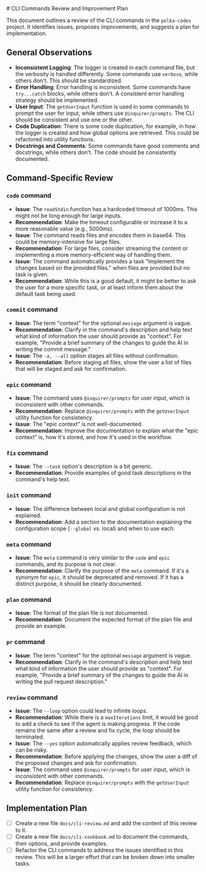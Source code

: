 <memory topic="plan">
# CLI Commands Review and Improvement Plan

This document outlines a review of the CLI commands in the `polka-codes` project. It identifies issues, proposes improvements, and suggests a plan for implementation.

## General Observations

- **Inconsistent Logging**: The logger is created in each command file, but the verbosity is handled differently. Some commands use `verbose`, while others don't. This should be standardized.
- **Error Handling**: Error handling is inconsistent. Some commands have `try...catch` blocks, while others don't. A consistent error handling strategy should be implemented.
- **User Input**: The `getUserInput` function is used in some commands to prompt the user for input, while others use `@inquirer/prompts`. The CLI should be consistent and use one or the other.
- **Code Duplication**: There is some code duplication, for example, in how the logger is created and how global options are retrieved. This could be refactored into utility functions.
- **Docstrings and Comments**: Some commands have good comments and docstrings, while others don't. The code should be consistently documented.

## Command-Specific Review

### `code` command

- **Issue**: The `readStdin` function has a hardcoded timeout of 1000ms. This might not be long enough for large inputs.
- **Recommendation**: Make the timeout configurable or increase it to a more reasonable value (e.g., 5000ms).
- **Issue**: The command reads files and encodes them in base64. This could be memory-intensive for large files.
- **Recommendation**: For large files, consider streaming the content or implementing a more memory-efficient way of handling them.
- **Issue**: The command automatically provides a task "Implement the changes based on the provided files." when files are provided but no task is given.
- **Recommendation**: While this is a good default, it might be better to ask the user for a more specific task, or at least inform them about the default task being used.

### `commit` command

- **Issue**: The term "context" for the optional `message` argument is vague.
- **Recommendation**: Clarify in the command's description and help text what kind of information the user should provide as "context". For example, "Provide a brief summary of the changes to guide the AI in writing the commit message."
- **Issue**: The `-a, --all` option stages all files without confirmation.
- **Recommendation**: Before staging all files, show the user a list of files that will be staged and ask for confirmation.

### `epic` command

- **Issue**: The command uses `@inquirer/prompts` for user input, which is inconsistent with other commands.
- **Recommendation**: Replace `@inquirer/prompts` with the `getUserInput` utility function for consistency.
- **Issue**: The "epic context" is not well-documented.
- **Recommendation**: Improve the documentation to explain what the "epic context" is, how it's stored, and how it's used in the workflow.

### `fix` command

- **Issue**: The `--task` option's description is a bit generic.
- **Recommendation**: Provide examples of good task descriptions in the command's help text.

### `init` command

- **Issue**: The difference between local and global configuration is not explained.
- **Recommendation**: Add a section to the documentation explaining the configuration scope (`--global` vs. local) and when to use each.

### `meta` command

- **Issue**: The `meta` command is very similar to the `code` and `epic` commands, and its purpose is not clear.
- **Recommendation**: Clarify the purpose of the `meta` command. If it's a synonym for `epic`, it should be deprecated and removed. If it has a distinct purpose, it should be clearly documented.

### `plan` command

- **Issue**: The format of the plan file is not documented.
- **Recommendation**: Document the expected format of the plan file and provide an example.

### `pr` command

- **Issue**: The term "context" for the optional `message` argument is vague.
- **Recommendation**: Clarify in the command's description and help text what kind of information the user should provide as "context". For example, "Provide a brief summary of the changes to guide the AI in writing the pull request description."

### `review` command

- **Issue**: The `--loop` option could lead to infinite loops.
- **Recommendation**: While there is a `maxIterations` limit, it would be good to add a check to see if the agent is making progress. If the code remains the same after a review and fix cycle, the loop should be terminated.
- **Issue**: The `--yes` option automatically applies review feedback, which can be risky.
- **Recommendation**: Before applying the changes, show the user a diff of the proposed changes and ask for confirmation.
- **Issue**: The command uses `@inquirer/prompts` for user input, which is inconsistent with other commands.
- **Recommendation**: Replace `@inquirer/prompts` with the `getUserInput` utility function for consistency.

## Implementation Plan

- [ ] Create a new file `docs/cli-review.md` and add the content of this review to it.
- [ ] Create a new file `docs/cli-cookbook.md` to document the commands, their options, and provide examples.
- [ ] Refactor the CLI commands to address the issues identified in this review. This will be a larger effort that can be broken down into smaller tasks.

</memory>